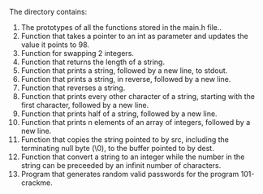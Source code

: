 The directory contains:
1. The prototypes of all the functions stored in the main.h file..
2. Function that takes a pointer to an int as parameter and updates the value it points to 98.
3. Function for swapping 2 integers.
4. Function that returns the length of a string.
5. Function that prints a string, followed by a new line, to stdout.
6. Function that prints a string, in reverse, followed by a new line.
7. Function that reverses a string.
8. Function that prints every other character of a string, starting with the first character, followed by a new line.
9. Function that prints half of a string, followed by a new line.
10. Function that prints n elements of an array of integers, followed by a new line.
11. Function that copies the string pointed to by src, including the terminating null byte (\0), to the buffer pointed to by dest.
12. Function that convert a string to an integer while the number in the string can be preceeded by an infinit number of characters.
13. Program that generates random valid passwords for the program 101-crackme.
